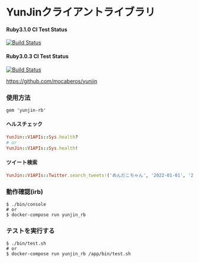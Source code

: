 # YunJinクライアントライブラリ

#### Ruby3.1.0 CI Test Status
[![Build Status](https://codebuild.ap-northeast-1.amazonaws.com/badges?uuid=eyJlbmNyeXB0ZWREYXRhIjoiQjduQWZnZElnYllQWlcrSmx1TEY4cjVuQnRkZUFGK2g0Skl1b24zRFJ4Q2FhZGlUV0x1cUEyZFkzME02a0JCMGQ2MjJxeGR5ZWpmYzd5b2l1UnBrSlFnPSIsIml2UGFyYW1ldGVyU3BlYyI6Im96bU1XalpqRFJydjdlcXYiLCJtYXRlcmlhbFNldFNlcmlhbCI6MX0%3D&branch=master)](https://ap-northeast-1.console.aws.amazon.com/codesuite/codebuild/085041388644/projects/yunjin-rb-3-1-0)
#### Ruby3.0.3 CI Test Status
[![Build Status](https://codebuild.ap-northeast-1.amazonaws.com/badges?uuid=eyJlbmNyeXB0ZWREYXRhIjoib3NndjFNSCsrVDFJUEtvdjdUWWFSMDZqRWwzejI1K2F6UHl0MkNiTFh4bVdFdkVwMUVUYnBxbFp5YlBwZlQvRGNERTdha2lPK1NqMU14MUIxNi9oaEs0PSIsIml2UGFyYW1ldGVyU3BlYyI6IjdyNHVta2d4eVhuMHBseDciLCJtYXRlcmlhbFNldFNlcmlhbCI6MX0%3D&branch=master)](https://ap-northeast-1.console.aws.amazon.com/codesuite/codebuild/085041388644/projects/yunjin-rb-3-0-3)

https://github.com/mocaberos/yunjin

### 使用方法
```
gem 'yunjin-rb'
```
#### ヘルスチェック
```ruby
YunJin::V1APIs::Sys.health?
# or
YunJin::V1APIs::Sys.health!
```
#### ツイート検索
```ruby
YunJin::V1APIs::Twitter.search_tweets!('めんだこちゃん', '2022-01-01', '2022-02-01', limit: 10)
```

### 動作確認(irb)
```shell
$ ./bin/console
# or
$ docker-compose run yunjin_rb
```

### テストを実行する
```shell
$ ./bin/test.sh
# or
$ docker-compose run yunjin_rb /app/bin/test.sh
```
